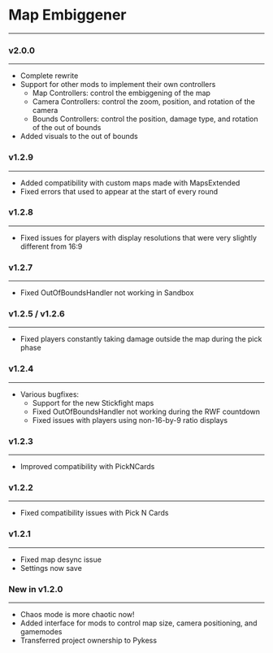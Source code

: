 # Map Embiggener
-------------------

### v2.0.0
----------

- Complete rewrite
- Support for other mods to implement their own controllers
    - Map Controllers: control the embiggening of the map
    - Camera Controllers: control the zoom, position, and rotation of the camera
    - Bounds Controllers: control the position, damage type, and rotation of the out of bounds
- Added visuals to the out of bounds

### v1.2.9
----------

- Added compatibility with custom maps made with MapsExtended
- Fixed errors that used to appear at the start of every round

### v1.2.8
----------

- Fixed issues for players with display resolutions that were very slightly different from 16:9

### v1.2.7
----------

- Fixed OutOfBoundsHandler not working in Sandbox

### v1.2.5 / v1.2.6
----------

- Fixed players constantly taking damage outside the map during the pick phase

### v1.2.4
----------

- Various bugfixes:
    - Support for the new Stickfight maps
    - Fixed OutOfBoundsHandler not working during the RWF countdown
    - Fixed issues with players using non-16-by-9 ratio displays

### v1.2.3
----------

- Improved compatibility with PickNCards

### v1.2.2
----------

- Fixed compatibility issues with Pick N Cards

### v1.2.1
----------

- Fixed map desync issue
- Settings now save

### New in v1.2.0
-----------------

- Chaos mode is more chaotic now!
- Added interface for mods to control map size, camera positioning, and gamemodes
- Transferred project ownership to Pykess

